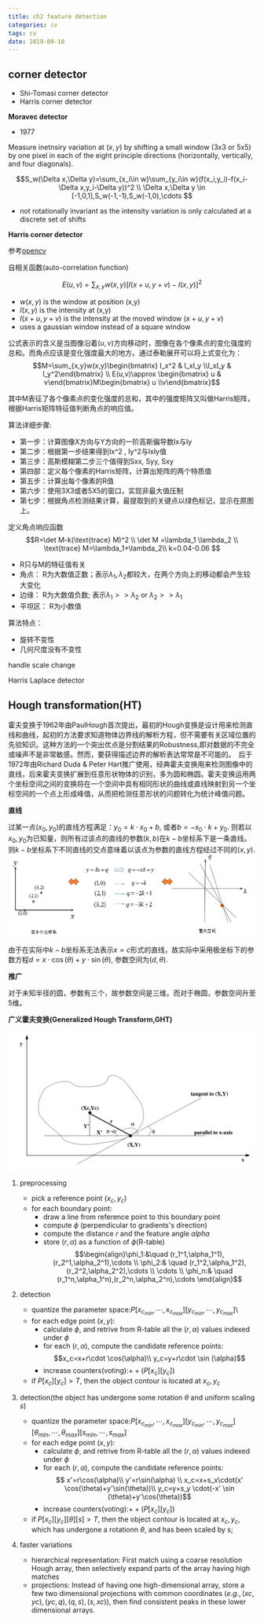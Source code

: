 ```yaml
---
title: ch2 feature detection
categories: cv
tags: cv
date: 2019-09-10
---
```



## corner detector

- Shi-Tomasi corner detector
- Harris corner detector

**Moravec detector**

- 1977

Measure inetnsiry variation at $(x,y)$ by shifting a small window (3x3 or 5x5) by one pixel in each of the eight principle directions (horizontally, vertically, and four diagonals).

$$S_w(\Delta x,\Delta y)=\sum_{x_i\in w}\sum_{y_i\in w}(f(x_i,y_i)-f(x_i-\Delta x,y_i-\Delta y))^2  \\
\Delta x,\Delta y \in [-1,0,1],S_w(-1,-1),S_w(-1,0),\cdots $$

- not rotationally invariant as the intensity variation is only calculated at a discrete set of shifts

**Harris corner detector**

参考[opencv](https://docs.opencv.org/2.4/doc/tutorials/features2d/trackingmotion/harris_detector/harris_detector.html#harris-detector)

自相关函数(auto-correlation function)

$$E(u,v)=\sum_{x,y}w(x,y)[I(x+u,y+v)-I(x,y)]^2$$

- $w(x,y)$ is the window at position (x,y)
- $I(x,y)$ is the intensity at (x,y)
- $I(x+u,y+v)$ is the intensity at the moved window $(x+u,y+v)$
- uses a gaussian window instead of a square window

公式表示的含义是当图像沿着$(u,v)$方向移动时，图像在各个像素点的变化强度的总和。而角点应该是变化强度最大的地方。通过泰勒展开可以将上式变化为：
$$M=\sum_{x,y}w(x,y)\begin{bmatrix} I_x^2 & I_xI_y \\I_xI_y & I_y^2\end{bmatrix}   \\
E(u,v)\approx \begin{bmatrix} u & v\end{bmatrix}M\begin{bmatrix} u \\v\end{bmatrix}$$

其中M表征了各个像素点的变化强度的总和，其中的强度矩阵又叫做Harris矩阵，根据Harris矩阵特征值判断角点的响应值。

算法详细步骤:

- 第一步：计算图像X方向与Y方向的一阶高斯偏导数Ix与Iy
- 第二步：根据第一步结果得到Ix^2 , Iy^2与IxIy值
- 第三步：高斯模糊第二步三个值得到Sxx, Syy, Sxy
- 第四部：定义每个像素的Harris矩阵，计算出矩阵的两个特质值
- 第五步：计算出每个像素的R值
- 第六步：使用3X3或者5X5的窗口，实现非最大值压制
- 第七步：根据角点检测结果计算，最提取到的关键点以绿色标记，显示在原图上。

定义角点响应函数
$$R=\det M-k(\text{trace} M)^2 \\
\det M =\lambda_1 \lambda_2 \\
\text{trace} M=\lambda_1+\lambda_2\\
k=0.04-0.06 $$

- R只与M的特征值有关
- 角点： R为大数值正数；表示$\lambda_1,\lambda_2$都较大，在两个方向上的移动都会产生较大变化
- 边缘： R为大数值负数; 表示$\lambda_1>>\lambda_2 \text{ or }\lambda_2>>\lambda_1$
- 平坦区： R为小数值

算法特点：

- 旋转不变性
- 几何尺度没有不变性

handle scale change

Harris Laplace detector


## Hough transformation(HT)

霍夫变换于1962年由PaulHough首次提出，最初的Hough变换是设计用来检测直线和曲线，起初的方法要求知道物体边界线的解析方程，但不需要有关区域位置的先验知识。这种方法的一个突出优点是分割结果的Robustness,即对数据的不完全或噪声不是非常敏感。然而，要获得描述边界的解析表达常常是不可能的。　后于1972年由Richard Duda & Peter Hart推广使用，经典霍夫变换用来检测图像中的直线，后来霍夫变换扩展到任意形状物体的识别，多为圆和椭圆。霍夫变换运用两个坐标空间之间的变换将在一个空间中具有相同形状的曲线或直线映射到另一个坐标空间的一个点上形成峰值，从而把检测任意形状的问题转化为统计峰值问题。

**直线**

过某一点$(x_0,y_0)$的直线方程满足：$y_0=k\cdot x_0+b$, 或者$b=-x_0\cdot k+y_0$. 则若以$x_0,y_0$为已知量，则所有过该点的直线的参数$(k,b)$在$k-b$坐标系下是一条直线。则$k-b$坐标系下不同直线的交点意味着以该点为参数的直线方程经过不同的$(x,y)$.
![hough1](imgs/hough1.jpg)

由于在实际中$k-b$坐标系无法表示$x=c$形式的直线，故实际中采用极坐标下的参数方程$d=x\cdot \cos(\theta)+y\cdot \sin(\theta)$, 参数空间为$(d,\theta)$.

**推广**

对于未知半径的圆，参数有三个，故参数空间是三维。而对于椭圆，参数空间升至5维。

**广义霍夫变换(Generalized Hough Transform,GHT)**

![hough2](imgs/hough2.png)

1. preprocessing
    - pick a reference point $(x_c,y_c)$
    - for each boundary point:
        - draw a line from reference point to this boundary point
        - compute $\phi$ (perpendicular to gradients's direction)
        - compute the distance $r$ and the feature angle $alpha$
        - store $(r,\alpha)$ as a function of $\phi$(R-table)
$$\begin{align}\phi_1:&\quad (r_1^1,\alpha_1^1),(r_2^1,\alpha_2^1),\cdots    \\
\phi_2:& \quad (r_1^2,\alpha_1^2),(r_2^2,\alpha_2^2),\cdots    \\
\cdots                                                  \\
\phi_n:& \quad (r_1^n,\alpha_1^n),(r_2^n,\alpha_2^n),\cdots 
\end{align}$$

2. detection
    - quantize the parameter space:$P[x_{c_{min}},\cdots,x_{c_{max}}][y_{c_{min}},\cdots,y_{c_{max}}]$\
    - for each edge point $(x,y)$:
        - calculate $\phi$, and retrive from R-table all the $(r,\alpha)$ values indexed under $\phi$
        - for each $(r,\alpha)$, compute the candidate reference points:
        $$x_c=x+r\cdot \cos(\alpha)\\ y_c=y+r\cdot \sin (\alpha)$$
        - increase counters(voting):$++(P[x_c][y_c])$
    - if $P[x_c][y_c]>T$, then the object contour is located at $x_c,y_c$

3. detection(the object has undergone some rotation $\theta$ and uniform scaling $s$)
    - quantize the parameter space:$P[x_{c_{min}},\cdots,x_{c_{max}}][y_{c_{min}},\cdots,y_{c_{max}}][\theta_{min},\cdots,\theta_{max}][s_{min},\cdots,s_{max}]$
    - for each edge point $(x,y)$:
        - calculate $\phi$, and retrive from R-table all the $(r,\alpha)$ values indexed under $\phi$
        - for each $(r,\alpha)$, compute the candidate reference points:
        $$  x'=r\cos(\alpha)\\
            y'=r\sin(\alpha)    \\
        x_c=x+s_x\cdot(x' \cos(\theta)+y'\sin(\theta))\\ 
        y_c=y+s_y \cdot(-x' \sin (\theta)+y'\cos(\theta))$$
        - increase counters(voting):$++(P[x_c][y_c])$
    - if $P[x_c][y_c][\theta][s]>T$, then the object contour is located at $x_c,y_c$, which has undergone a rotationn $\theta$, and has been scaled by s;
4. faster variations
    - hierarchical representation: First match using a coarse resolution Hough array, then selectively expand parts of the array having high matches
    - projections: Instead of having one high-dimensional array, store a few two dimensional projections with common coordinates ($e.g., (xc, yc), (yc,q), (q, s), (s, xc)$), then find consistent peaks in these lower dimensional arrays.

